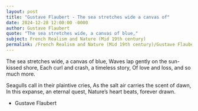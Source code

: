 ```yaml
---
layout: post
title: "Gustave Flaubert - The sea stretches wide a canvas of"
date: 2024-12-28 12:00:00 -0000
author: Gustave Flaubert
quote: "The sea stretches wide, a canvas of blue,"
subject: French Realism and Nature (Mid 19th century)
permalink: /French Realism and Nature (Mid 19th century)/Gustave Flaubert/Gustave Flaubert - The sea stretches wide a canvas of
---
```


The sea stretches wide, a canvas of blue,
Waves lap gently on the sun-kissed shore,
Each curl and crash, a timeless story,
Of love and loss, and so much more.

Seagulls call in their plaintive cries,
As the salt air carries the scent of dawn,
In this expanse, an eternal quest,
Nature’s heart beats, forever drawn.

- Gustave Flaubert
